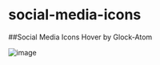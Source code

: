 # social-media-icons

##Social Media Icons Hover by Glock-Atom

![image](https://user-images.githubusercontent.com/58397806/121399149-73141b00-c956-11eb-80dc-caead3419b25.png)
